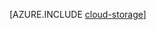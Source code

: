 <properties 
	pageTitle="Administración de datos y análisis de negocios - Azure" 
	description="Introducción a la administración y el análisis de datos en Azure. Se proporciona una amplia gama de opciones para trabajar con datos relacionales y no relacionales." 
	services="sql-database, storage" 
	documentationCenter=".net" 
	authors="jenniehubbard" 
	manager="jhubbard" 
	editor=""/>

<tags 
	ms.service="multiple" 
	ms.workload="multiple" 
	ms.tgt_pltfrm="na" 
	ms.devlang="na" 
	ms.topic="article" 
	ms.date="09/01/2014" 
	ms.author="jhubbard"/>







[AZURE.INCLUDE [cloud-storage](../../includes/cloud-storage.md)]
 

<!---HONumber=August15_HO6-->